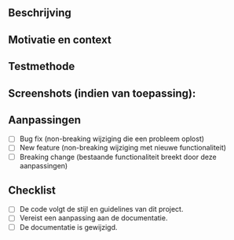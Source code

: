 <!--- Provide a general summary of your changes in the Title above -->

## Beschrijving

<!--- Describe your changes in detail -->

## Motivatie en context

<!--- Why is this change required? What problem does it solve? -->
<!--- If it fixes an open issue, please link to the issue here. -->

## Testmethode

<!--- Please describe in detail how you tested your changes. -->
<!--- Include details of your testing environment, tests ran to see how -->
<!--- your change affects other areas of the code, etc. -->

## Screenshots (indien van toepassing):

## Aanpassingen

<!--- What types of changes does your code introduce? Put an `x` in all the boxes that apply: -->
- [ ] Bug fix (non-breaking wijziging die een probleem oplost)
- [ ] New feature (non-breaking wijziging met nieuwe functionaliteit)
- [ ] Breaking change (bestaande functionaliteit breekt door deze aanpassingen)

## Checklist

<!--- Go over all the following points, and put an `x` in all the boxes that apply. -->
<!--- If you're unsure about any of these, don't hesitate to ask. We're here to help! -->

- [ ] De code volgt de stijl en guidelines van dit project.
- [ ] Vereist een aanpassing aan de documentatie. 
- [ ] De documentatie is gewijzigd.
